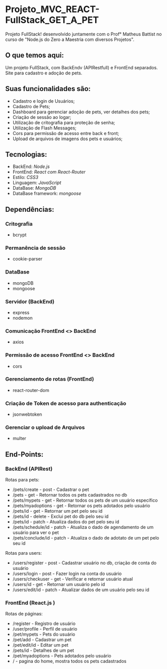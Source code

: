 # Projeto_MVC_REACT-FullStack_GET_A_PET
Projeto FullStack! desenvolvido juntamente com o Prof° Matheus Battist no curso de "Node.js do Zero a Maestria com diversos Projetos".

## O que temos aqui:
Um projeto FullStack, com BackEndv (APIRestfull) e FrontEnd separados. Site para cadastro e adoção de pets.

## Suas funcionalidades são: 
* Cadastro e login de Usuários;
* Cadastro de Pets;
* Dashboard para gerenciar adoção de pets, ver detalhes dos pets;
* Criação de sessão ao logar;
* Utilização de critografia para proteção de senha;
* Utilização de Flash Messages;
* Cors para permissão de acesso entre back e front;
* Upload de arquivos de imagens dos pets e usuários;

## Tecnologias: 
* BackEnd: *Node.js*
* FrontEnd: *React com React-Router*
* Estilo: *CSS3*
* Linguagem: *JavaScript*
* DataBase: *MongoDB*
* DataBase framework: *mongoose*

## Dependências:
### Critografia
* bcrypt

### Permanência de sessão
* cookie-parser

### DataBase
* mongoDB
* mongoose 

### Servidor (BackEnd)
* express
* nodemon

### Comunicação FrontEnd <> BackEnd
* axios

### Permissão de acesso FrontEnd <> BackEnd
* cors

### Gerenciamento de rotas (FrontEnd)
* react-router-dom

### Criação de Token de acesso para authenticação
* jsonwebtoken

### Gerenciar o upload de Arquivos
* multer

## End-Points:

### BackEnd (APIRest)
Rotas para pets:
* /pets/create - post - Cadastrar o pet
* /pets - get - Retornar todos os pets cadastrados no db
* /pets/mypets - get - Retornar todos os pets de um usuário específico
* /pets/myadoptions - get - Retornar os pets adotados pelo usuário
* /pets/id - get - Retornar um pet pelo seu id
* /pets/id - delete - Exclui pet do db pelo seu id
* /pets/id - patch - Atualiza dados do pet pelo seu id
* /pets/schedule/id - patch - Atualiza o dado de agendamento de um usuário para ver o pet
* /pets/conclude/id - patch - Atualiza o dado de adotato de um pet pelo seu id

Rotas para users:
* /users/register - post - Cadastrar usuário no db, criação de conta do usuário
* /users/login - post - Fazer login na conta do usuário
* /users/checkuser - get - Verificar e retornar usuário atual
* /users/id - get - Retornar um usuário pelo id
* /users/edit/id - patch - Atualizar dados de um usuário pelo seu id

### FrontEnd (React.js )
Rotas de páginas: 
* /register - Registro de usuário
* /user/profile - Perfil de usuário
* /pet/mypets - Pets do usuário
* /pet/add - Cadastrar um pet
* /pet/edit/id - Editar um pet 
* /pets/id - Detalhes de um pet
* /pet/myadoptions - Pets adotados pelo usuário
* / - pagina do home, mostra todos os pets cadastrados 